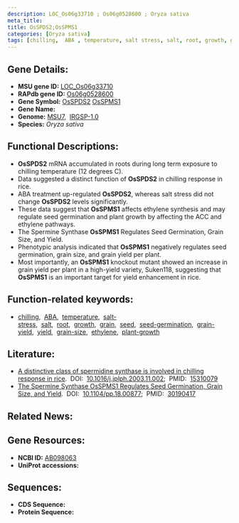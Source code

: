 ```yaml
---
description: LOC_Os06g33710 ; Os06g0528600 ; Oryza sativa
meta_title:
title: OsSPDS2;OsSPMS1
categories: [Oryza sativa]
tags: [chilling,  ABA , temperature, salt stress, salt, root, growth, grain, seed, seed germination, grain yield, yield, grain size, ethylene, plant growth]
---
```


## Gene Details:
- **MSU gene ID:** [LOC_Os06g33710](http://rice.uga.edu/cgi-bin/ORF_infopage.cgi?orf=LOC_Os06g33710)  
- **RAPdb gene ID:** [Os06g0528600](https://rapdb.dna.affrc.go.jp/locus/?name=Os06g0528600)  
- **Gene Symbol:** <u>OsSPDS2</u>&nbsp;<u>OsSPMS1</u>
- **Gene Name:**
- **Genome:**  [MSU7](http://rice.uga.edu/),&nbsp;&nbsp;[IRGSP-1.0](https://rapdb.dna.affrc.go.jp/download/irgsp1.html)
- **Species:** *Oryza sativa*

## Functional Descriptions:
   - **OsSPDS2** mRNA accumulated in roots during long term exposure to chilling temperature (12 degrees C).
   - Data suggested a distinct function of **OsSPDS2** in chilling response in rice.
   - ABA treatment up-regulated **OsSPDS2**, whereas salt stress did not change **OsSPDS2** levels significantly.
   - These data suggest that **OsSPMS1** affects ethylene synthesis and may regulate seed germination and plant growth by affecting the ACC and ethylene pathways.
   - The Spermine Synthase **OsSPMS1** Regulates Seed Germination, Grain Size, and Yield.
   - Phenotypic analysis indicated that **OsSPMS1** negatively regulates seed germination, grain size, and grain yield per plant.
   - Most importantly, an **OsSPMS1** knockout mutant showed an increase in grain yield per plant in a high-yield variety, Suken118, suggesting that **OsSPMS1** is an important target for yield enhancement in rice.

## Function-related keywords:
   - [chilling](/tags/chilling/),&nbsp;&nbsp;[ABA](/tags/ABA/),&nbsp;&nbsp;[temperature](/tags/temperature/),&nbsp;&nbsp;[salt-stress](/tags/salt-stress/),&nbsp;&nbsp;[salt](/tags/salt/),&nbsp;&nbsp;[root](/tags/root/),&nbsp;&nbsp;[growth](/tags/growth/),&nbsp;&nbsp;[grain](/tags/grain/),&nbsp;&nbsp;[seed](/tags/seed/),&nbsp;&nbsp;[seed-germination](/tags/seed-germination/),&nbsp;&nbsp;[grain-yield](/tags/grain-yield/),&nbsp;&nbsp;[yield](/tags/yield/),&nbsp;&nbsp;[grain-size](/tags/grain-size/),&nbsp;&nbsp;[ethylene](/tags/ethylene/),&nbsp;&nbsp;[plant-growth](/tags/plant-growth/)

## Literature:
   - [A distinctive class of spermidine synthase is involved in chilling response in rice](https://www.doi.org/10.1016/j.jplph.2003.11.002).&nbsp;&nbsp;DOI:&nbsp;&nbsp;[10.1016/j.jplph.2003.11.002](https://www.doi.org/10.1016/j.jplph.2003.11.002);&nbsp;&nbsp;PMID:&nbsp;&nbsp;[15310079](https://pubmed.ncbi.nlm.nih.gov/15310079/)
   - [The Spermine Synthase OsSPMS1 Regulates Seed Germination, Grain Size, and Yield](https://www.doi.org/10.1104/pp.18.00877).&nbsp;&nbsp;DOI:&nbsp;&nbsp;[10.1104/pp.18.00877](https://www.doi.org/10.1104/pp.18.00877);&nbsp;&nbsp;PMID:&nbsp;&nbsp;[30190417](https://pubmed.ncbi.nlm.nih.gov/30190417/)

## Related News:

## Gene Resources:
- **NCBI ID:**  [AB098063](http://www.ncbi.nlm.nih.gov/nuccore/AB098063)
- **UniProt accessions:** [](https://www.uniprot.org/uniprotkb//entry)

## Sequences:
- **CDS Sequence:**
- **Protein Sequence:**
